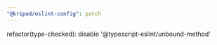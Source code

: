 ```yaml
---
"@kripod/eslint-config": patch
---
```


refactor(type-checked): disable '@typescript-eslint/unbound-method'
